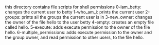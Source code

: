 this directory contains file scripts for shell permissions
0-iam_betty: changes the current user to betty
1-who_am_i:  prints the current user
2-groups: prints all the groups the current user is in
3-new_owner: changes the owner of the file hello to the user betty
4-empty: creates an empty file called hello.
5-execute: adds execute permission to the owner of the file hello.
6-multiple_permissions: adds execute permission to the owner and the group owner, and read permission to other users, to the file hello.
